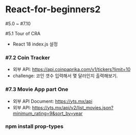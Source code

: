 # React-for-beginners2
#5.0 ~ #7.10

#5.1 Tour of CRA




- React 18 index.js 설정
### #7.2 Coin Tracker
- 외부 API: https://api.coinpaprika.com/v1/tickers?limit=10
- challenge: 코인 갯수 입력해서 몇 달러인지 출력해보기.

### #7.3 Movie App part One
- 외부 API Document: https://yts.mx/api
- 외부 API: https://yts.mx/api/v2/list_movies.json?minimum_rating=9&sort_by=year
### npm install prop-types
